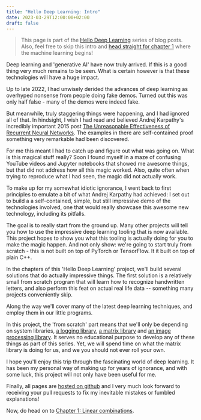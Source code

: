 ```yaml
---
title: "Hello Deep Learning: Intro"
date: 2023-03-29T12:00:00+02:00
draft: false
---
```

> This page is part of the [Hello Deep Learning](../hello-deep-learning) series of blog posts. Also, feel free to skip this intro and [head straight for chapter 1](../hello-deep-learning-chapter1) where the machine learning begins! 

Deep learning and 'generative AI' have now truly arrived. If this is a good thing very much remains to be seen. What is certain however is that these technologies will have a huge impact.

Up to late 2022, I had unwisely derided the advances of deep learning as overhyped nonsense from people doing fake demos. Turned out this was only half false - many of the demos were indeed fake.

But meanwhile, truly staggering things were happening, and I had ignored all of that. In hindsight, I wish I had read and believed Andrej Karpathy's incredibly important 2015 post [The Unreasonable Effectiveness of Recurrent Neural Networks](https://karpathy.github.io/2015/05/21/rnn-effectiveness/). The examples in there are self-contained proof something very remarkable had been discovered.

For me this meant I had to catch up and figure out what was going on. What is this magical stuff really? Soon I found myself in a maze of confusing YouTube videos and Jupyter notebooks that showed me awesome things, but that did not address how all this magic worked. Also, quite often when trying to reproduce what I had seen, the magic did not actually work.

To make up for my somewhat idiotic ignorance, I went back to first principles to emulate a bit of what Andrej Karpathy had achieved: I set out to build a a self-contained, simple, but still impressive demo of the technologies involved, one that would really showcase this awesome new technology, including its pitfalls.

The goal is to really start from the ground up. Many other projects will tell you how to use the impressive deep learning tooling that is now available. This project hopes to show you what this tooling is actually doing for you to make the magic happen. And not only show: we're going to start truly from scratch - this is not built on top of PyTorch or TensorFlow. It it built on top of plain C++. 

In the chapters of this 'Hello Deep Learning' project, we'll build several solutions that do actually impressive things. The first solution is a relatively small from scratch program that will learn how to recognize handwritten letters, and also perform this feat on actual real life data -- something many projects conveniently skip.

Along the way we'll cover many of the latest deep learning techniques, and employ them in our little programs.

In this project, the 'from scratch' part means that we'll only be depending on system libraries, [a logging library](https://berthub.eu/articles/posts/big-data-storage/), [a matrix library](https://en.wikipedia.org/wiki/Eigen_(C%2B%2B_library)) and [an image processing library](https://github.com/nothings/stb). It serves no educational purpose to develop any of these things as part of this series. Yet, we will spend time on what the matrix library is doing for us, and we you should not ever roll your own.

I hope you'll enjoy this trip through the fascinating world of deep learning. It has been my personal way of making up for years of ignorance, and with some luck, this project will not only have been useful for me.

Finally, all pages are [hosted on github](https://github.com/berthubert/hello-dl-posts) and I very much look forward to receiving your pull requests to fix my inevitable mistakes or fumbled explanations!

Now, do head on to [Chapter 1: Linear combinations](../hello-deep-learning-chapter1).
